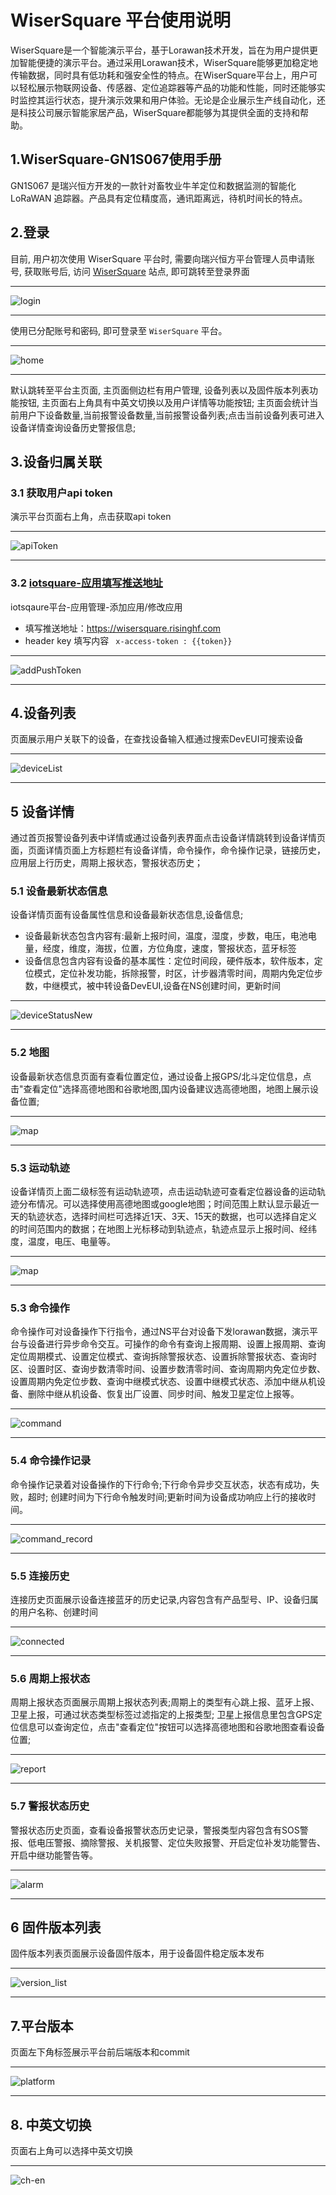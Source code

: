 # WiserSquare 平台使用说明

WiserSquare是一个智能演示平台，基于Lorawan技术开发，旨在为用户提供更加智能便捷的演示平台。通过采用Lorawan技术，WiserSquare能够更加稳定地传输数据，同时具有低功耗和强安全性的特点。在WiserSquare平台上，用户可以轻松展示物联网设备、传感器、定位追踪器等产品的功能和性能，同时还能够实时监控其运行状态，提升演示效果和用户体验。无论是企业展示生产线自动化，还是科技公司展示智能家居产品，WiserSquare都能够为其提供全面的支持和帮助。


## 1.WiserSquare-GN1S067使用手册
 GN1S067 是瑞兴恒方开发的一款针对畜牧业牛羊定位和数据监测的智能化 LoRaWAN 追踪器。产品具有定位精度高，通讯距离远，待机时间长的特点。

 
## 2.登录 
目前, 用户初次使用 WiserSquare 平台时, 需要向瑞兴恒方平台管理人员申请账号, 获取账号后, 访问 [WiserSquare](https://wisersquare.risinghf.com/) 站点, 即可跳转至登录界面

---

![login](https://risinghf-wiki.oss-cn-shenzhen.aliyuncs.com/upload/img/20230620183513.png)

---

使用已分配账号和密码, 即可登录至 `WiserSquare` 平台。

---

![home](https://risinghf-wiki.oss-cn-shenzhen.aliyuncs.com/upload/img/20230620183737.png)

---
默认跳转至平台主页面, 主页面侧边栏有用户管理, 设备列表以及固件版本列表功能按钮, 主页面右上角具有中英文切换以及用户详情等功能按钮;
主页面会统计当前用户下设备数量,当前报警设备数量,当前报警设备列表;点击当前设备列表可进入设备详情查询设备历史警报信息;


## 3.设备归属关联
### 3.1 获取用户api token
演示平台页面右上角，点击获取api token

----

![apiToken](https://risinghf-wiki.oss-cn-shenzhen.aliyuncs.com/upload/img/20230719180946.png)

--- 

### 3.2 [iotsquare-应用填写推送地址](https://cloud.iotsquare.xyz/)
iotsqaure平台-应用管理-添加应用/修改应用
- 填写推送地址：https://wisersquare.risinghf.com
- header key 填写内容 ``` x-access-token : {{token}}```

----

![addPushToken](https://risinghf-wiki.oss-cn-shenzhen.aliyuncs.com/upload/img/20230627180508.png)

--- 

## 4.设备列表


页面展示用户关联下的设备，在查找设备输入框通过搜索DevEUI可搜索设备

---

![deviceList](https://risinghf-wiki.oss-cn-shenzhen.aliyuncs.com/upload/img/20230621092847.png)

---

## 5 设备详情
通过首页报警设备列表中详情或通过设备列表界面点击设备详情跳转到设备详情页面，页面详情页面上方标题栏有设备详情，命令操作，命令操作记录，链接历史，应用层上行历史，周期上报状态，警报状态历史；

### 5.1 设备最新状态信息
设备详情页面有设备属性信息和设备最新状态信息,设备信息;
- 设备最新状态包含内容有:最新上报时间，温度，湿度，步数，电压，电池电量，经度，维度，海拔，位置，方位角度，速度，警报状态，蓝牙标签
- 设备信息包含内容有设备的基本属性：定位时间段，硬件版本，软件版本，定位模式，定位补发功能，拆除报警，时区，计步器清零时间，周期内免定位步数，中继模式，被中转设备DevEUI,设备在NS创建时间，更新时间

---

![deviceStatusNew](https://risinghf-wiki.oss-cn-shenzhen.aliyuncs.com/upload/img/20230621095002.png)

---


### 5.2 地图

设备最新状态信息页面有查看位置定位，通过设备上报GPS/北斗定位信息，点击"查看定位"选择高德地图和谷歌地图,国内设备建议选高德地图，地图上展示设备位置;

---

![map](https://risinghf-wiki.oss-cn-shenzhen.aliyuncs.com/upload/img/20230621101515.png)

---


### 5.3 运动轨迹

设备详情页上面二级标签有运动轨迹项，点击运动轨迹可查看定位器设备的运动轨迹分布情况。可以选择使用高德地图或google地图；时间范围上默认显示最近一天的轨迹状态，选择时间栏可选择近1天、3天、15天的数据，也可以选择自定义的时间范围内的数据；在地图上光标移动到轨迹点，轨迹点显示上报时间、经纬度，温度，电压、电量等。

---

![map](https://risinghf-wiki.oss-cn-shenzhen.aliyuncs.com/upload/img/20230807103742.png)

---
### 5.3 命令操作

命令操作可对设备操作下行指令，通过NS平台对设备下发lorawan数据，演示平台与设备进行异步命令交互。可操作的命令有查询上报周期、设置上报周期、查询定位周期模式、设置定位模式、查询拆除警报状态、设置拆除警报状态、查询时区、设置时区、查询步数清零时间、设置步数清零时间、查询周期内免定位步数、设置周期内免定位步数、查询中继模式状态、设置中继模式状态、添加中继从机设备、删除中继从机设备、恢复出厂设置、同步时间、触发卫星定位上报等。

---

![command](https://risinghf-wiki.oss-cn-shenzhen.aliyuncs.com/upload/img/20230807103213.png)

---


### 5.4 命令操作记录
命令操作记录着对设备操作的下行命令;下行命令异步交互状态，状态有成功，失败，超时; 创建时间为下行命令触发时间;更新时间为设备成功响应上行的接收时间。

---

![command_record](https://risinghf-wiki.oss-cn-shenzhen.aliyuncs.com/upload/img/20230621105819.png)

---

### 5.5 连接历史 
连接历史页面展示设备连接蓝牙的历史记录,内容包含有产品型号、IP、设备归属的用户名称、创建时间

----

![connected](https://risinghf-wiki.oss-cn-shenzhen.aliyuncs.com/upload/img/20230621174603.png)

----

### 5.6 周期上报状态
周期上报状态页面展示周期上报状态列表;周期上的类型有心跳上报、蓝牙上报、卫星上报，可通过状态类型标签过滤指定的上报类型;
卫星上报信息里包含GPS定位信息可以查询定位，点击"查看定位"按钮可以选择高德地图和谷歌地图查看设备位置;

---

![report](https://risinghf-wiki.oss-cn-shenzhen.aliyuncs.com/upload/img/20230621111917.png)

---

### 5.7 警报状态历史
警报状态历史页面，查看设备报警状态历史记录，警报类型内容包含有SOS警报、低电压警报、摘除警报、关机报警、定位失败报警、开启定位补发功能警告、开启中继功能警告等。

---

![alarm](https://risinghf-wiki.oss-cn-shenzhen.aliyuncs.com/upload/img/20230621112503.png)

---

## 6 固件版本列表
固件版本列表页面展示设备固件版本，用于设备固件稳定版本发布

---

![version_list](https://risinghf-wiki.oss-cn-shenzhen.aliyuncs.com/upload/img/20230621114342.png)

---


## 7.平台版本
页面左下角标签展示平台前后端版本和commit

---

![platform](https://risinghf-wiki.oss-cn-shenzhen.aliyuncs.com/upload/img/20230621114943.png)

---

## 8. 中英文切换
页面右上角可以选择中英文切换

---

![ch-en](https://risinghf-wiki.oss-cn-shenzhen.aliyuncs.com/upload/img/20230621115328.png)

